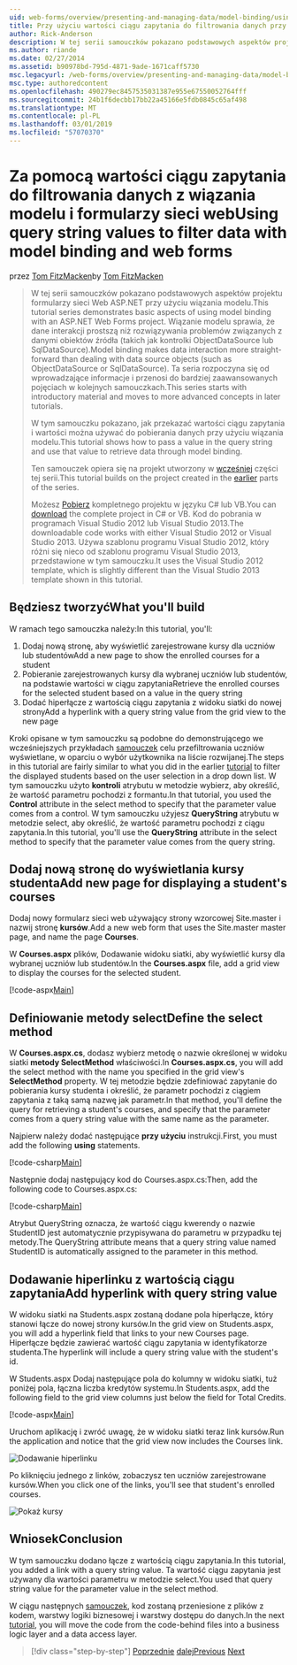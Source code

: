 ```yaml
---
uid: web-forms/overview/presenting-and-managing-data/model-binding/using-query-string-values-to-retrieve-data
title: Przy użyciu wartości ciągu zapytania do filtrowania danych przy użyciu wiązania modelu web forms | Dokumentacja firmy Microsoft
author: Rick-Anderson
description: W tej serii samouczków pokazano podstawowych aspektów projektu formularzy sieci Web ASP.NET przy użyciu wiązania modelu. Wiązanie modelu sprawia, że dane interakcji więcej proste —...
ms.author: riande
ms.date: 02/27/2014
ms.assetid: b90978bd-795d-4871-9ade-1671caff5730
msc.legacyurl: /web-forms/overview/presenting-and-managing-data/model-binding/using-query-string-values-to-retrieve-data
msc.type: authoredcontent
ms.openlocfilehash: 490279ec8457535031387e955e67550052764fff
ms.sourcegitcommit: 24b1f6decbb17bb22a45166e5fdb0845c65af498
ms.translationtype: MT
ms.contentlocale: pl-PL
ms.lasthandoff: 03/01/2019
ms.locfileid: "57070370"
---
```

<a name="using-query-string-values-to-filter-data-with-model-binding-and-web-forms"></a><span data-ttu-id="d4d15-104">Za pomocą wartości ciągu zapytania do filtrowania danych z wiązania modelu i formularzy sieci web</span><span class="sxs-lookup"><span data-stu-id="d4d15-104">Using query string values to filter data with model binding and web forms</span></span>
====================
<span data-ttu-id="d4d15-105">przez [Tom FitzMacken](https://github.com/tfitzmac)</span><span class="sxs-lookup"><span data-stu-id="d4d15-105">by [Tom FitzMacken](https://github.com/tfitzmac)</span></span>

> <span data-ttu-id="d4d15-106">W tej serii samouczków pokazano podstawowych aspektów projektu formularzy sieci Web ASP.NET przy użyciu wiązania modelu.</span><span class="sxs-lookup"><span data-stu-id="d4d15-106">This tutorial series demonstrates basic aspects of using model binding with an ASP.NET Web Forms project.</span></span> <span data-ttu-id="d4d15-107">Wiązanie modelu sprawia, że dane interakcji prostszą niż rozwiązywania problemów związanych z danymi obiektów źródła (takich jak kontrolki ObjectDataSource lub SqlDataSource).</span><span class="sxs-lookup"><span data-stu-id="d4d15-107">Model binding makes data interaction more straight-forward than dealing with data source objects (such as ObjectDataSource or SqlDataSource).</span></span> <span data-ttu-id="d4d15-108">Ta seria rozpoczyna się od wprowadzające informacje i przenosi do bardziej zaawansowanych pojęciach w kolejnych samouczkach.</span><span class="sxs-lookup"><span data-stu-id="d4d15-108">This series starts with introductory material and moves to more advanced concepts in later tutorials.</span></span>
> 
> <span data-ttu-id="d4d15-109">W tym samouczku pokazano, jak przekazać wartości ciągu zapytania i wartości można używać do pobierania danych przy użyciu wiązania modelu.</span><span class="sxs-lookup"><span data-stu-id="d4d15-109">This tutorial shows how to pass a value in the query string and use that value to retrieve data through model binding.</span></span>
> 
> <span data-ttu-id="d4d15-110">Ten samouczek opiera się na projekt utworzony w [wcześniej](retrieving-data.md) części tej serii.</span><span class="sxs-lookup"><span data-stu-id="d4d15-110">This tutorial builds on the project created in the [earlier](retrieving-data.md) parts of the series.</span></span>
> 
> <span data-ttu-id="d4d15-111">Możesz [Pobierz](https://go.microsoft.com/fwlink/?LinkId=286116) kompletnego projektu w języku C# lub VB.</span><span class="sxs-lookup"><span data-stu-id="d4d15-111">You can [download](https://go.microsoft.com/fwlink/?LinkId=286116) the complete project in C# or VB.</span></span> <span data-ttu-id="d4d15-112">Kod do pobrania w programach Visual Studio 2012 lub Visual Studio 2013.</span><span class="sxs-lookup"><span data-stu-id="d4d15-112">The downloadable code works with either Visual Studio 2012 or Visual Studio 2013.</span></span> <span data-ttu-id="d4d15-113">Używa szablonu programu Visual Studio 2012, który różni się nieco od szablonu programu Visual Studio 2013, przedstawione w tym samouczku.</span><span class="sxs-lookup"><span data-stu-id="d4d15-113">It uses the Visual Studio 2012 template, which is slightly different than the Visual Studio 2013 template shown in this tutorial.</span></span>


## <a name="what-youll-build"></a><span data-ttu-id="d4d15-114">Będziesz tworzyć</span><span class="sxs-lookup"><span data-stu-id="d4d15-114">What you'll build</span></span>

<span data-ttu-id="d4d15-115">W ramach tego samouczka należy:</span><span class="sxs-lookup"><span data-stu-id="d4d15-115">In this tutorial, you'll:</span></span>

1. <span data-ttu-id="d4d15-116">Dodaj nową stronę, aby wyświetlić zarejestrowane kursy dla uczniów lub studentów</span><span class="sxs-lookup"><span data-stu-id="d4d15-116">Add a new page to show the enrolled courses for a student</span></span>
2. <span data-ttu-id="d4d15-117">Pobieranie zarejestrowanych kursy dla wybranej uczniów lub studentów, na podstawie wartości w ciągu zapytania</span><span class="sxs-lookup"><span data-stu-id="d4d15-117">Retrieve the enrolled courses for the selected student based on a value in the query string</span></span>
3. <span data-ttu-id="d4d15-118">Dodać hiperłącze z wartością ciągu zapytania z widoku siatki do nowej strony</span><span class="sxs-lookup"><span data-stu-id="d4d15-118">Add a hyperlink with a query string value from the grid view to the new page</span></span>

<span data-ttu-id="d4d15-119">Kroki opisane w tym samouczku są podobne do demonstrującego we wcześniejszych przykładach [samouczek](sorting-paging-and-filtering-data.md) celu przefiltrowania uczniów wyświetlane, w oparciu o wybór użytkownika na liście rozwijanej.</span><span class="sxs-lookup"><span data-stu-id="d4d15-119">The steps in this tutorial are fairly similar to what you did in the earlier [tutorial](sorting-paging-and-filtering-data.md) to filter the displayed students based on the user selection in a drop down list.</span></span> <span data-ttu-id="d4d15-120">W tym samouczku użyto **kontroli** atrybutu w metodzie wybierz, aby określić, że wartość parametru pochodzi z formantu.</span><span class="sxs-lookup"><span data-stu-id="d4d15-120">In that tutorial, you used the **Control** attribute in the select method to specify that the parameter value comes from a control.</span></span> <span data-ttu-id="d4d15-121">W tym samouczku użyjesz **QueryString** atrybutu w metodzie select, aby określić, że wartość parametru pochodzi z ciągu zapytania.</span><span class="sxs-lookup"><span data-stu-id="d4d15-121">In this tutorial, you'll use the **QueryString** attribute in the select method to specify that the parameter value comes from the query string.</span></span>

## <a name="add-new-page-for-displaying-a-students-courses"></a><span data-ttu-id="d4d15-122">Dodaj nową stronę do wyświetlania kursy studenta</span><span class="sxs-lookup"><span data-stu-id="d4d15-122">Add new page for displaying a student's courses</span></span>

<span data-ttu-id="d4d15-123">Dodaj nowy formularz sieci web używający strony wzorcowej Site.master i nazwij stronę **kursów**.</span><span class="sxs-lookup"><span data-stu-id="d4d15-123">Add a new web form that uses the Site.master master page, and name the page **Courses**.</span></span>

<span data-ttu-id="d4d15-124">W **Courses.aspx** plików, Dodawanie widoku siatki, aby wyświetlić kursy dla wybranej uczniów lub studentów.</span><span class="sxs-lookup"><span data-stu-id="d4d15-124">In the **Courses.aspx** file, add a grid view to display the courses for the selected student.</span></span>

[!code-aspx[Main](using-query-string-values-to-retrieve-data/samples/sample1.aspx)]

## <a name="define-the-select-method"></a><span data-ttu-id="d4d15-125">Definiowanie metody select</span><span class="sxs-lookup"><span data-stu-id="d4d15-125">Define the select method</span></span>

<span data-ttu-id="d4d15-126">W **Courses.aspx.cs**, dodasz wybierz metodę o nazwie określonej w widoku siatki **metody SelectMethod** właściwości.</span><span class="sxs-lookup"><span data-stu-id="d4d15-126">In **Courses.aspx.cs**, you will add the select method with the name you specified in the grid view's **SelectMethod** property.</span></span> <span data-ttu-id="d4d15-127">W tej metodzie będzie zdefiniować zapytanie do pobierania kursy studenta i określić, że parametr pochodzi z ciągiem zapytania z taką samą nazwę jak parametr.</span><span class="sxs-lookup"><span data-stu-id="d4d15-127">In that method, you'll define the query for retrieving a student's courses, and specify that the parameter comes from a query string value with the same name as the parameter.</span></span>

<span data-ttu-id="d4d15-128">Najpierw należy dodać następujące **przy użyciu** instrukcji.</span><span class="sxs-lookup"><span data-stu-id="d4d15-128">First, you must add the following **using** statements.</span></span>

[!code-csharp[Main](using-query-string-values-to-retrieve-data/samples/sample2.cs)]

<span data-ttu-id="d4d15-129">Następnie dodaj następujący kod do Courses.aspx.cs:</span><span class="sxs-lookup"><span data-stu-id="d4d15-129">Then, add the following code to Courses.aspx.cs:</span></span>

[!code-csharp[Main](using-query-string-values-to-retrieve-data/samples/sample3.cs)]

<span data-ttu-id="d4d15-130">Atrybut QueryString oznacza, że wartość ciągu kwerendy o nazwie StudentID jest automatycznie przypisywana do parametru w przypadku tej metody.</span><span class="sxs-lookup"><span data-stu-id="d4d15-130">The QueryString attribute means that a query string value named StudentID is automatically assigned to the parameter in this method.</span></span>

## <a name="add-hyperlink-with-query-string-value"></a><span data-ttu-id="d4d15-131">Dodawanie hiperlinku z wartością ciągu zapytania</span><span class="sxs-lookup"><span data-stu-id="d4d15-131">Add hyperlink with query string value</span></span>

<span data-ttu-id="d4d15-132">W widoku siatki na Students.aspx zostaną dodane pola hiperłącze, który stanowi łącze do nowej strony kursów.</span><span class="sxs-lookup"><span data-stu-id="d4d15-132">In the grid view on Students.aspx, you will add a hyperlink field that links to your new Courses page.</span></span> <span data-ttu-id="d4d15-133">Hiperłącze będzie zawierać wartość ciągu zapytania w identyfikatorze studenta.</span><span class="sxs-lookup"><span data-stu-id="d4d15-133">The hyperlink will include a query string value with the student's id.</span></span>

<span data-ttu-id="d4d15-134">W Students.aspx Dodaj następujące pola do kolumny w widoku siatki, tuż poniżej pola, łączna liczba kredytów systemu.</span><span class="sxs-lookup"><span data-stu-id="d4d15-134">In Students.aspx, add the following field to the grid view columns just below the field for Total Credits.</span></span>

[!code-aspx[Main](using-query-string-values-to-retrieve-data/samples/sample4.aspx?highlight=7-8)]

<span data-ttu-id="d4d15-135">Uruchom aplikację i zwróć uwagę, że w widoku siatki teraz link kursów.</span><span class="sxs-lookup"><span data-stu-id="d4d15-135">Run the application and notice that the grid view now includes the Courses link.</span></span>

![Dodawanie hiperlinku](using-query-string-values-to-retrieve-data/_static/image1.png)

<span data-ttu-id="d4d15-137">Po kliknięciu jednego z linków, zobaczysz ten uczniów zarejestrowane kursów.</span><span class="sxs-lookup"><span data-stu-id="d4d15-137">When you click one of the links, you'll see that student's enrolled courses.</span></span>

![Pokaż kursy](using-query-string-values-to-retrieve-data/_static/image2.png)

## <a name="conclusion"></a><span data-ttu-id="d4d15-139">Wniosek</span><span class="sxs-lookup"><span data-stu-id="d4d15-139">Conclusion</span></span>

<span data-ttu-id="d4d15-140">W tym samouczku dodano łącze z wartością ciągu zapytania.</span><span class="sxs-lookup"><span data-stu-id="d4d15-140">In this tutorial, you added a link with a query string value.</span></span> <span data-ttu-id="d4d15-141">Ta wartość ciągu zapytania jest używany dla wartości parametru w metodzie select.</span><span class="sxs-lookup"><span data-stu-id="d4d15-141">You used that query string value for the parameter value in the select method.</span></span>

<span data-ttu-id="d4d15-142">W ciągu następnych [samouczek](adding-business-logic-layer.md), kod zostaną przeniesione z plików z kodem, warstwy logiki biznesowej i warstwy dostępu do danych.</span><span class="sxs-lookup"><span data-stu-id="d4d15-142">In the next [tutorial](adding-business-logic-layer.md), you will move the code from the code-behind files into a business logic layer and a data access layer.</span></span>

> [!div class="step-by-step"]
> <span data-ttu-id="d4d15-143">[Poprzednie](integrating-jquery-ui.md)
> [dalej](adding-business-logic-layer.md)</span><span class="sxs-lookup"><span data-stu-id="d4d15-143">[Previous](integrating-jquery-ui.md)
[Next](adding-business-logic-layer.md)</span></span>
